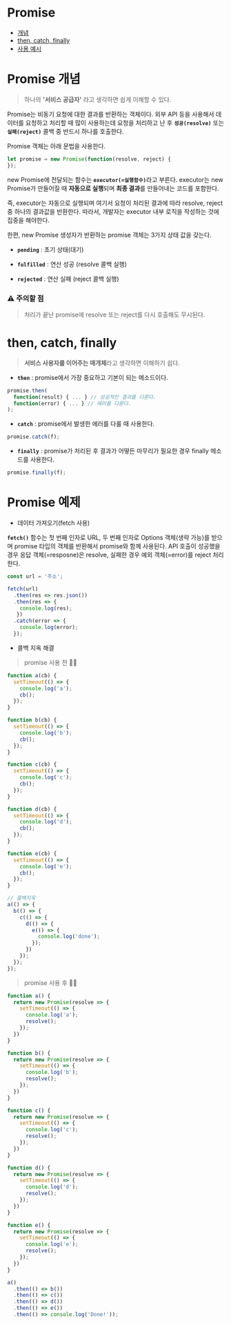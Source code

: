 # Promise

* [개념](#Promise-개념)
* [then, catch, finally](#then-catch-finally)
* [사용 예시](#Promise-예제)

# Promise 개념

> 하나의 <b>'서비스 공급자'</b> 라고 생각하면 쉽게 이해할 수 있다.

Promise는 비동기 요청에 대한 결과를 반환하는 객체이다. 외부 API 등을 사용해서 데이터를 요청하고 
처리할 때 많이 사용하는데 요청을 처리하고 난 후 <b>`성공(resolve)`</b> 또는 <b>`실패(reject)`</b> 콜백 중 반드시 하나를 호출한다.

Promise 객체는 아래 문법을 사용한다.

```javascript
let promise = new Promise(function(resolve, reject) {
});
```

new Promise에 전달되는 함수는 <b>`executor(=실행함수)`</b>라고 부른다. executor는 new Promise가
만들어질 때 <b>자동으로 실행</b>되며 <b>최종 결과</b>를 만들어내는 코드를 포함한다.

즉, executor는 자동으로 실행되며 여기서 요청이 처리된 결과에 따라 resolve, reject 중 하나의 
결과값을 반환한다. 따라서, 개발자는 executor 내부 로직을 작성하는 것에 집중을 해야한다.

한편, new Promise 생성자가 반환하는 promise 객체는 3가지 상태 값을 갖는다.

* <b>`pending`</b> : 초기 상태(대기)

* <b>`fulfilled`</b> : 연산 성공 (resolve 콜백 실행)

* <b>`rejected`</b> : 연산 실패 (reject 콜백 실행)

<h3>⚠️ 주의할 점</h3>

> 처리가 끝난 promise에 resolve 또는 reject를 다시 호출해도 무시된다.

# then, catch, finally

> <b>서비스 사용자를 이어주는 매개체</b>라고 생각하면 이해하기 쉽다.

* <b>`then`</b> : promise에서 가장 중요하고 기본이 되는 메소드이다. 

```javascript
promise.then(
  function(result) { ... } // 성공적인 결과를 다룬다.
  function(error) { ... } // 에러를 다룬다.
);
```

* <b>`catch`</b> : promise에서 발생한 에러를 다룰 때 사용한다.

```javascript
promise.catch(f);
```

* <b>`finally`</b> : promise가 처리된 후 결과가 어떻든 마무리가 필요한 경우 finally 메소드를 사용한다.

```javascript
promise.finally(f);
```

# Promise 예제

* 데이터 가져오기(fetch 사용)

<b>`fetch()`</b> 함수는 첫 번째 인자로 URL, 두 번째 인자로 Options 객체(생략 가능)를 받으며
promise 타입의 객체를 반환해서 promise와 함께 사용된다. API 호출이 성공했을 경우 응답 객체(=resposne)은
resolve, 실패한 경우 예외 객체(=error)를 reject 처리한다.

```javascript
const url = '주소';

fetch(url)
  .then(res => res.json())
  .then(res => {
    console.log(res);
   })
  .catch(error => {
    console.log(error);
  });
```

* 콜백 지옥 해결

> promise 사용 전 👎🏻

```javascript
function a(cb) {
  setTimeout(() => {
    console.log('a');
    cb();
  });
}

function b(cb) {
  setTimeout(() => {
    console.log('b');
    cb();
  });
}

function c(cb) {
  setTimeout(() => {
    console.log('c');
    cb();
  });
}

function d(cb) {
  setTimeout(() => {
    console.log('d');
    cb();
  });
}

function e(cb) {
  setTimeout(() => {
    console.log('e');
    cb();
  });
}

// 콜백지옥
a(() => {
  b(() => {
    c(() => {
      d(() => {
        e(() => {
          console.log('done');
        });
      })
    });
  });
});
```

> promise 사용 후 👍🏻

```javascript
function a() {
  return new Promise(resolve => {
    setTimeout(() => {
      console.log('a');
      resolve();
    });
  })
}

function b() {
  return new Promise(resolve => {
    setTimeout(() => {
      console.log('b');
      resolve();
    });
  })
}

function c() {
  return new Promise(resolve => {
    setTimeout(() => {
      console.log('c');
      resolve();
    });
  })
}

function d() {
  return new Promise(resolve => {
    setTimeout(() => {
      console.log('d');
      resolve();
    });
  })
}

function e() {
  return new Promise(resolve => {
    setTimeout(() => {
      console.log('e');
      resolve();
    });
  })
}

a()
  .then(() => b())
  .then(() => c())
  .then(() => d())
  .then(() => e())
  .then(() => console.log('Done!'));
```
